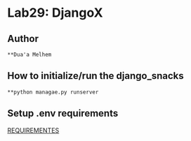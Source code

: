 # Lab29: DjangoX

## Author
    **Dua'a Melhem

## How to initialize/run the django_snacks
    **python managae.py runserver

## Setup .env requirements
[REQUIREMENTES](requirements.txt)